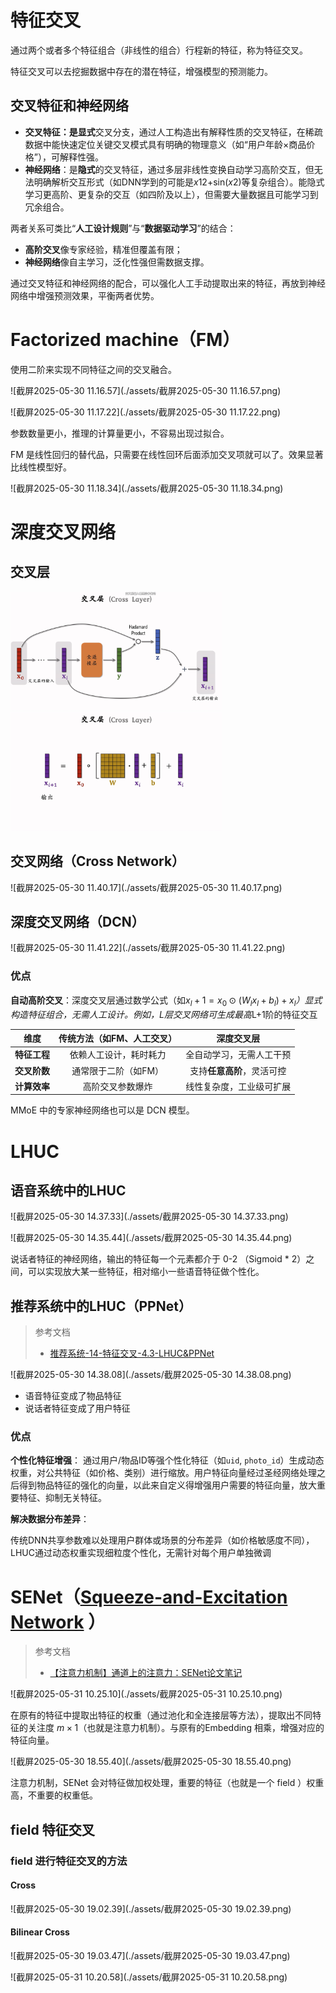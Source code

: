 # 特征交叉

通过两个或者多个特征组合（非线性的组合）行程新的特征，称为特征交叉。

特征交叉可以去挖掘数据中存在的潜在特征，增强模型的预测能力。

## 交叉特征和神经网络

- **交叉特征：**是**显式**交叉分支，通过人工构造出有解释性质的交叉特征，在稀疏数据中能快速定位关键交叉模式具有明确的物理意义（如“用户年龄×商品价格”），可解释性强。
- **神经网络**：是**隐式**的交叉特征，通过多层非线性变换自动学习高阶交互，但无法明确解析交互形式（如DNN学到的可能是*x*12+sin(*x*2)等复杂组合）。能隐式学习更高阶、更复杂的交互（如四阶及以上），但需要大量数据且可能学习到冗余组合。



两者关系可类比“**人工设计规则**”与“**数据驱动学习**”的结合：

- **高阶交叉**像专家经验，精准但覆盖有限；
- **神经网络**像自主学习，泛化性强但需数据支撑。

通过交叉特征和神经网络的配合，可以强化人工手动提取出来的特征，再放到神经网络中增强预测效果，平衡两者优势。

# Factorized machine（FM）

使用二阶来实现不同特征之间的交叉融合。

![截屏2025-05-30 11.16.57](./assets/截屏2025-05-30 11.16.57.png)

![截屏2025-05-30 11.17.22](./assets/截屏2025-05-30 11.17.22.png)

参数数量更小，推理的计算量更小，不容易出现过拟合。

FM 是线性回归的替代品，只需要在线性回环后面添加交叉项就可以了。效果显著比线性模型好。

![截屏2025-05-30 11.18.34](./assets/截屏2025-05-30 11.18.34.png)

# 深度交叉网络

## 交叉层

<img src="./assets/截屏2025-05-30 11.29.31.png" alt="截屏2025-05-30 11.29.31" style="zoom:33%;" />

<img src="./assets/截屏2025-05-30 11.30.49.png" alt="截屏2025-05-30 11.30.49" style="zoom:33%;" />

## 交叉网络（Cross Network）

![截屏2025-05-30 11.40.17](./assets/截屏2025-05-30 11.40.17.png)

## 深度交叉网络（DCN）

![截屏2025-05-30 11.41.22](./assets/截屏2025-05-30 11.41.22.png)

### 优点

**自动高阶交叉**：深度交叉层通过数学公式（如$x_l+1=x_0⊙(W_{l}x_l+b_{l})+x_{l}$*）显式构造特征组合，无需人工设计。例如，L层交叉网络可生成最高*L+1阶的特征交互

|   **维度**   | **传统方法（如FM、人工交叉）** |       **深度交叉层**       |
| :----------: | :----------------------------: | :------------------------: |
| **特征工程** |     依赖人工设计，耗时耗力     |  全自动学习，无需人工干预  |
| **交叉阶数** |      通常限于二阶（如FM）      | 支持**任意高阶**，灵活可控 |
| **计算效率** |        高阶交叉参数爆炸        |  线性复杂度，工业级可扩展  |

MMoE 中的专家神经网络也可以是 DCN 模型。



#  LHUC

## 语音系统中的LHUC

![截屏2025-05-30 14.37.33](./assets/截屏2025-05-30 14.37.33.png)





![截屏2025-05-30 14.35.44](./assets/截屏2025-05-30 14.35.44.png)

说话者特征的神经网络，输出的特征每一个元素都介于 0-2 （Sigmoid * 2）之间，可以实现放大某一些特征，相对缩小一些语音特征做个性化。



## 推荐系统中的LHUC（PPNet）

> 参考文档
>
> - [推荐系统-14-特征交叉-4.3-LHUC&PPNet](https://mp.weixin.qq.com/s?__biz=MzkwODI1OTE1Nw==&mid=2247484291&idx=1&sn=56f1c4acf80b80a283e3fd83b3e2e666&chksm=c0cdf9b9f7ba70af271a14eef757105a78242e04e9683be9a781d7cf6af6f3324b7021b97fd2#rd)

![截屏2025-05-30 14.38.08](./assets/截屏2025-05-30 14.38.08.png)

- 语音特征变成了物品特征
- 说话者特征变成了用户特征

### 优点

**个性化特征增强**：
通过用户/物品ID等强个性化特征（如`uid`, `photo_id`）生成动态权重，对公共特征（如价格、类别）进行缩放。用户特征向量经过圣经网络处理之后得到物品特征的强化的向量，以此来自定义得增强用户需要的特征向量，放大重要特征、抑制无关特征。

**解决数据分布差异**：

传统DNN共享参数难以处理用户群体或场景的分布差异（如价格敏感度不同），LHUC通过动态权重实现细粒度个性化，无需针对每个用户单独微调



# SENet（[Squeeze-and-Excitation Network](https://zhida.zhihu.com/search?content_id=162430494&content_type=Article&match_order=1&q=Squeeze-and-Excitation+Network&zhida_source=entity) ）

> 参考文档
>
> - [【注意力机制】通道上的注意力：SENet论文笔记](https://zhuanlan.zhihu.com/p/334349672)

![截屏2025-05-31 10.25.10](./assets/截屏2025-05-31 10.25.10.png)

在原有的特征中提取出特征的权重（通过池化和全连接层等方法），提取出不同特征的关注度 $m \times 1$（也就是注意力机制）。与原有的Embedding 相乘，增强对应的特征向量。

![截屏2025-05-30 18.55.40](./assets/截屏2025-05-30 18.55.40.png)

注意力机制，SENet 会对特征做加权处理，重要的特征（也就是一个 field ）权重高，不重要的权重低。





## field 特征交叉

### field 进行特征交叉的方法

#### Cross

![截屏2025-05-30 19.02.39](./assets/截屏2025-05-30 19.02.39.png)

#### Bilinear Cross

![截屏2025-05-30 19.03.47](./assets/截屏2025-05-30 19.03.47.png)

![截屏2025-05-31 10.20.58](./assets/截屏2025-05-31 10.20.58.png)